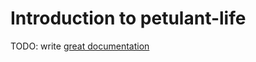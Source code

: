 # Introduction to petulant-life

TODO: write [great documentation](http://jacobian.org/writing/what-to-write/)
